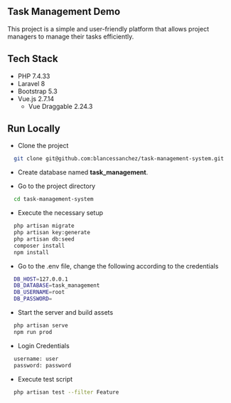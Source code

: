 
## Task Management Demo

This project is a simple and user-friendly platform that allows project managers to manage their tasks efficiently.

## Tech Stack

- PHP 7.4.33
- Laravel 8
- Bootstrap 5.3
- Vue.js 2.7.14
  - Vue Draggable 2.24.3

## Run Locally

- Clone the project

```bash
  git clone git@github.com:blancessanchez/task-management-system.git
```

- Create database named **task_management**.

- Go to the project directory

```bash
  cd task-management-system
```

- Execute the necessary setup

```bash
  php artisan migrate
  php artisan key:generate
  php artisan db:seed
  composer install
  npm install
```

- Go to the .env file, change the following according to the credentials

```bash
  DB_HOST=127.0.0.1
  DB_DATABASE=task_management
  DB_USERNAME=root
  DB_PASSWORD=
```

- Start the server and build assets

```bash
  php artisan serve
  npm run prod
```

- Login Credentials

```bash
  username: user
  password: password
```

- Execute test script

```bash
  php artisan test --filter Feature
```
